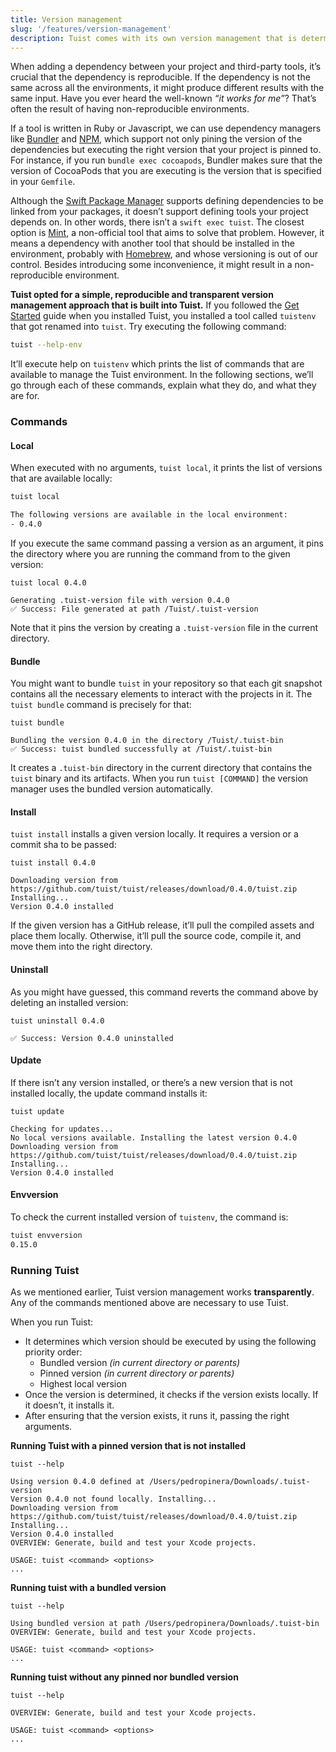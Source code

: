 ```yaml
---
title: Version management
slug: '/features/version-management'
description: Tuist comes with its own version management that is deterministic and ensures that everyone in the team uses the same version of Tuist. This document explains how to use it, and what are the commands available to pin projects or the environment to specific versions of Tuist.
---
```


When adding a dependency between your project and third-party tools, it’s crucial that the dependency is reproducible. If the dependency is not the same across all the environments, it might produce different results with the same input. Have you ever heard the well-known _“it works for me”_? That’s often the result of having non-reproducible environments.

If a tool is written in Ruby or Javascript, we can use dependency managers like [Bundler](https://bundler.io) and [NPM](https://www.npmjs.com), which support not only pining the version of the dependencies but executing the right version that your project is pinned to. For instance, if you run `bundle exec cocoapods`, Bundler makes sure that the version of CocoaPods that you are executing is the version that is specified in your `Gemfile`.

Although the [Swift Package Manager](https://swift.org/package-manager/) supports defining dependencies to be linked from your packages, it doesn’t support defining tools your project depends on. In other words, there isn’t a `swift exec tuist`. The closest option is [Mint](https://github.com/yonaskolb/mint), a non-official tool that aims to solve that problem. However, it means a dependency with another tool that should be installed in the environment, probably with [Homebrew](https://brew.sh), and whose versioning is out of our control. Besides introducing some inconvenience, it might result in a non-reproducible environment.

**Tuist opted for a simple, reproducible and transparent version management approach that is built into Tuist.** If you followed the [Get Started](/tutorial/get-started/) guide when you installed Tuist, you installed a tool called `tuistenv` that got renamed into `tuist`. Try executing the following command:

```bash
tuist --help-env
```

It’ll execute help on `tuistenv` which prints the list of commands that are available to manage the Tuist environment. In the following sections, we’ll go through each of these commands, explain what they do, and what they are for.

### Commands

#### Local

When executed with no arguments, `tuist local`, it prints the list of versions that are available locally:

```bash
tuist local

The following versions are available in the local environment:
- 0.4.0
```

If you execute the same command passing a version as an argument, it pins the directory where you are running the command from to the given version:

```text
tuist local 0.4.0

Generating .tuist-version file with version 0.4.0
✅ Success: File generated at path /Tuist/.tuist-version
```

Note that it pins the version by creating a `.tuist-version` file in the current directory.

#### Bundle

You might want to bundle `tuist` in your repository so that each git snapshot contains all the necessary elements to interact with the projects in it. The `tuist bundle` command is precisely for that:

```text
tuist bundle

Bundling the version 0.4.0 in the directory /Tuist/.tuist-bin
✅ Success: tuist bundled successfully at /Tuist/.tuist-bin
```

It creates a `.tuist-bin` directory in the current directory that contains the `tuist` binary and its artifacts. When you run `tuist [COMMAND]` the version manager uses the bundled version automatically.

#### Install

`tuist install` installs a given version locally. It requires a version or a commit sha to be passed:

```text
tuist install 0.4.0

Downloading version from https://github.com/tuist/tuist/releases/download/0.4.0/tuist.zip
Installing...
Version 0.4.0 installed
```

If the given version has a GitHub release, it’ll pull the compiled assets and place them locally. Otherwise, it’ll pull the source code, compile it, and move them into the right directory.

#### Uninstall

As you might have guessed, this command reverts the command above by deleting an installed version:

```text
tuist uninstall 0.4.0

✅ Success: Version 0.4.0 uninstalled
```

#### Update

If there isn’t any version installed, or there’s a new version that is not installed locally, the update command installs it:

```text
tuist update

Checking for updates...
No local versions available. Installing the latest version 0.4.0
Downloading version from https://github.com/tuist/tuist/releases/download/0.4.0/tuist.zip
Installing...
Version 0.4.0 installed
```

#### Envversion

To check the current installed version of `tuistenv`, the command is:

```sh
tuist envversion
0.15.0
```

### Running Tuist

As we mentioned earlier, Tuist version management works **transparently**. Any of the commands mentioned above are necessary to use Tuist.

When you run Tuist:

- It determines which version should be executed by using the following priority order:
  - Bundled version _\(in current directory or parents\)_
  - Pinned version _\(in current directory or parents\)_
  - Highest local version
- Once the version is determined, it checks if the version exists locally. If it doesn’t, it installs it.
- After ensuring that the version exists, it runs it, passing the right arguments.

**Running Tuist with a pinned version that is not installed**

```text
tuist --help

Using version 0.4.0 defined at /Users/pedropinera/Downloads/.tuist-version
Version 0.4.0 not found locally. Installing...
Downloading version from https://github.com/tuist/tuist/releases/download/0.4.0/tuist.zip
Installing...
Version 0.4.0 installed
OVERVIEW: Generate, build and test your Xcode projects.

USAGE: tuist <command> <options>
...
```

**Running tuist with a bundled version**

```text
tuist --help

Using bundled version at path /Users/pedropinera/Downloads/.tuist-bin
OVERVIEW: Generate, build and test your Xcode projects.

USAGE: tuist <command> <options>
...
```

**Running tuist without any pinned nor bundled version**

```text
tuist --help

OVERVIEW: Generate, build and test your Xcode projects.

USAGE: tuist <command> <options>
...
```
